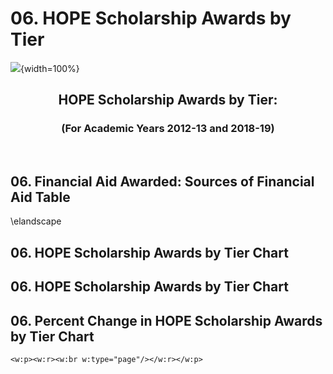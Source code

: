 # 06. HOPE Scholarship Awards by Tier









![](C:/Users/gfalk/Documents/BookdownPT/images/GEORGIA-XH-FC.png){width=100%}
<h2><center><b>HOPE Scholarship Awards by Tier:</b></center></h2>
<h3><center><b>(For Academic Years 2012-13 and 2018-19)</b></center></h3>
<br>


## 06. Financial Aid Awarded: Sources of Financial Aid Table

\elandscape

## 06. HOPE Scholarship Awards by Tier Chart


## 06. HOPE Scholarship Awards by Tier Chart


## 06. Percent Change in HOPE Scholarship Awards by Tier Chart



```{=openxml}
<w:p><w:r><w:br w:type="page"/></w:r></w:p>
```
